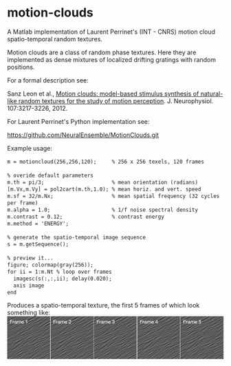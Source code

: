 # motion-clouds

A Matlab implementation of Laurent Perrinet's (INT - CNRS) motion cloud spatio-temporal random textures.

Motion clouds are a class of random phase textures. Here they are implemented as dense mixtures of localized drifting gratings with random positions.

For a formal description see:

  Sanz Leon et al., [Motion clouds: model-based stimulus synthesis of
  natural-like random textures for the study of motion perception](https://www.physiology.org/doi/pdf/10.1152/jn.00737.2011).
  J. Neurophysiol. 107:3217-3226, 2012.

For Laurent Perrinet's Python implementation see:

  https://github.com/NeuralEnsemble/MotionClouds.git

Example usage:
```
m = motioncloud(256,256,120);     % 256 x 256 texels, 120 frames

% overide default parameters
m.th = pi/3;                      % mean orientation (radians)
[m.Vx,m.Vy] = pol2cart(m.th,1.0); % mean horiz. and vert. speed
m.sf = 32/m.Nx;                   % mean spatial frequency (32 cycles per frame)
m.alpha = 1.0;                    % 1/f noise spectral density
m.contrast = 0.12;                % contrast energy
m.method = 'ENERGY';

% generate the spatio-temporal image sequence
s = m.getSequence();

% preview it...
figure; colormap(gray(256));
for ii = 1:m.Nt % loop over frames
  imagesc(s(:,:,ii); delay(0.020);
  axis image
end
```

Produces a spatio-temporal texture, the first 5 frames of which look something like:
![example motion cloud](./images/example.png "Example Motion Cloud")
